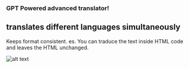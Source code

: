 ### GPT Powered advanced translator!

## translates different languages simultaneously
Keeps format consistent. es. You can traduce the text inside HTML code and leaves the HTML unchanged.

![alt text](https://github.com/giuseppetrovato20/gpt-advanced-translator/blob/main/translate.png?raw=true)